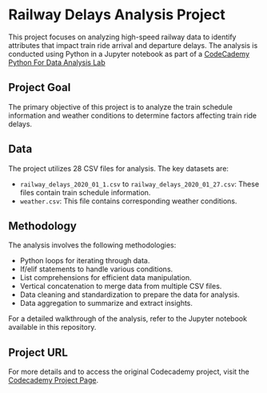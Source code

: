 # Railway Delays Analysis Project

This project focuses on analyzing high-speed railway data to identify attributes that impact train ride arrival and departure delays. The analysis is conducted using Python in a Jupyter notebook as part of a [CodeCademy Python For Data Analysis Lab](https://www.codecademy.com/learn/paths/learn-python-for-data-science)

## Project Goal

The primary objective of this project is to analyze the train schedule information and weather conditions to determine factors affecting train ride delays.

## Data

The project utilizes 28 CSV files for analysis. The key datasets are:

* `railway_delays_2020_01_1.csv` to `railway_delays_2020_01_27.csv`: These files contain train schedule information.
* `weather.csv`: This file contains corresponding weather conditions.

## Methodology

The analysis involves the following methodologies:
* Python loops for iterating through data.
* If/elif statements to handle various conditions.
* List comprehensions for efficient data manipulation.
* Vertical concatenation to merge data from multiple CSV files.
* Data cleaning and standardization to prepare the data for analysis.
* Data aggregation to summarize and extract insights.

For a detailed walkthrough of the analysis, refer to the Jupyter notebook available in this repository.

## Project URL

For more details and to access the original Codecademy project, visit the [Codecademy Project Page](https://www.codecademy.com/projects/practice/analyzing-high-speed-railways-with-python).
